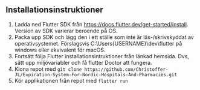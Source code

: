 ## Installationsinstruktioner
1. Ladda ned Flutter SDK från https://docs.flutter.dev/get-started/install. Version av SDK varierar beroende på OS.
2. Packa upp SDK och lägg den i ett ställe som inte är läs-/skrivskyddat av operativsystemet. Förslagsvis C:\Users\{USERNAME}\dev\flutter på windows eller ekvivalent för macOS.
3. Fortsätt följa Flutter installationsintruktioner från länkad hemsida. Dvs, sätt upp miljövariabler och få flutter Doctor att fungera.
4. Klona repot med `git clone https://github.com/Christoffer-JL/Expiration-System-For-Nordic-Hospitals-And-Pharmacies.git`
5. Kör applikationen från repot med `flutter run`
